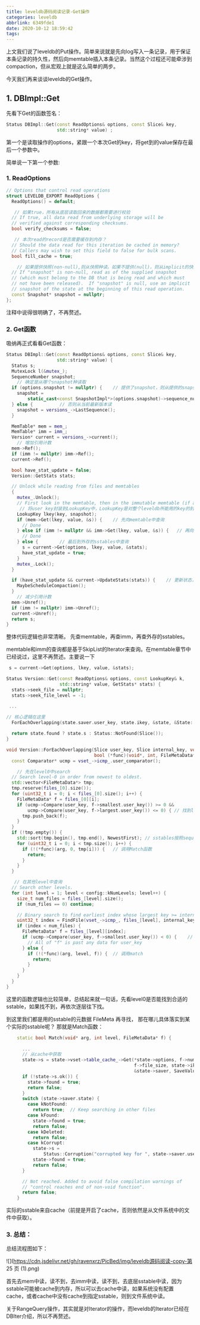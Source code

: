```yaml
---
title: leveldb源码阅读记录-Get操作
categories: leveldb
abbrlink: 6349fde1
date: 2020-10-12 18:59:42
tags:
---
```


上文我们说了leveldb的Put操作。简单来说就是先向log写入一条记录，用于保证本条记录的持久性，然后向memtable插入本条记录。当然这个过程还可能牵涉到compaction，但从宏观上就是这么简单的两步。

今天我们再来谈谈leveldb的Get操作。

<!--more-->

## 1. DBImpl::Get

先看下Get的函数签名：

```c++
Status DBImpl::Get(const ReadOptions& options, const Slice& key,
                   std::string* value) ;
```

第一个是读取操作的options，紧跟一个本次Get的key，将get到的value保存在最后一个参数中。

简单说一下第一个参数:

### 1.  ReadOptions

```c++
// Options that control read operations
struct LEVELDB_EXPORT ReadOptions {
  ReadOptions() = default;

   // 如果true，所有从底层读取回来的数据都需要进行校验
  // If true, all data read from underlying storage will be
  // verified against corresponding checksums.
  bool verify_checksums = false;

   // 本次read的record是否需要缓存到内存？
  // Should the data read for this iteration be cached in memory?
  // Callers may wish to set this field to false for bulk scans.
  bool fill_cache = true;

    // 如果提供快照(non-null),则从快照种读。如果不提供(null)，则从implicit的快照种读
  // If "snapshot" is non-null, read as of the supplied snapshot
  // (which must belong to the DB that is being read and which must
  // not have been released).  If "snapshot" is null, use an implicit
  // snapshot of the state at the beginning of this read operation.
  const Snapshot* snapshot = nullptr;
};
```

注释中说得很明确了，不再赘述。

### 2. Get函数

吸纳再正式看看Get函数：

```c++
Status DBImpl::Get(const ReadOptions& options, const Slice& key,
                   std::string* value) {
  Status s;
  MutexLock l(&mutex_);
  SequenceNumber snapshot;
    // 确定是从哪个snapshot种读取
  if (options.snapshot != nullptr) {	// 提供了snapshot，则从提供的snapshot中读
    snapshot =
        static_cast<const SnapshotImpl*>(options.snapshot)->sequence_number();
  } else {			// 否则从当前最新版本读
    snapshot = versions_->LastSequence();
  }

  MemTable* mem = mem_;
  MemTable* imm = imm_;
  Version* current = versions_->current();
    // 增加引用计数
  mem->Ref();
  if (imm != nullptr) imm->Ref();
  current->Ref();

  bool have_stat_update = false;
  Version::GetStats stats;

  // Unlock while reading from files and memtables
  {
    mutex_.Unlock();
    // First look in the memtable, then in the immutable memtable (if any).
     // 将user key封装到LookupKey中，LookupKey是对整个leveldb所能用的key的封装，可向外提供memtable使用的key，sstable使用的key，user的key
    LookupKey lkey(key, snapshot);
    if (mem->Get(lkey, value, &s)) {	// 先向memtable中查询
      // Done
    } else if (imm != nullptr && imm->Get(lkey, value, &s)) {	// 再向imm查询
      // Done
    } else {		// 最后到外存的sstables中查询
      s = current->Get(options, lkey, value, &stats);
      have_stat_update = true;
    }
    mutex_.Lock();
  }

  if (have_stat_update && current->UpdateStats(stats)) {	// 更新状态，可能会触发基于seek的compaction
    MaybeScheduleCompaction();
  }
    // 减少引用计数
  mem->Unref();
  if (imm != nullptr) imm->Unref();
  current->Unref();
  return s;
}

```

整体代码逻辑也非常清晰。 先查memtable，再查imm，再查外存的sstables。

memtable和imm的查询都是基于SkipList的Iterator来查询。在memtable章节中已经说过，这里不再赘述。主要说一下

```c++
 s = current->Get(options, lkey, value, &stats);
```

```c++
Status Version::Get(const ReadOptions& options, const LookupKey& k,
                    std::string* value, GetStats* stats) {
  stats->seek_file = nullptr;
  stats->seek_file_level = -1;

 ...
     
// 核心逻辑在这里
  ForEachOverlapping(state.saver.user_key, state.ikey, &state, &State::Match);

  return state.found ? state.s : Status::NotFound(Slice());
}

```

```c++
void Version::ForEachOverlapping(Slice user_key, Slice internal_key, void* arg,
                                 bool (*func)(void*, int, FileMetaData*)) {
  const Comparator* ucmp = vset_->icmp_.user_comparator();

    // 先在level0中search
  // Search level-0 in order from newest to oldest.
  std::vector<FileMetaData*> tmp;
  tmp.reserve(files_[0].size());
  for (uint32_t i = 0; i < files_[0].size(); i++) {
    FileMetaData* f = files_[0][i];
    if (ucmp->Compare(user_key, f->smallest.user_key()) >= 0 &&
        ucmp->Compare(user_key, f->largest.user_key()) <= 0) { // 找到level0的sstable，这些sstable的range 都 包含了 user_key.
      tmp.push_back(f);
    }
  }
  if (!tmp.empty()) {
    std::sort(tmp.begin(), tmp.end(), NewestFirst);	// sstables按照sequence number的由大到小排序（因为seq越大，代表数据越新）
    for (uint32_t i = 0; i < tmp.size(); i++) {
      if (!(*func)(arg, 0, tmp[i])) {	// 调用Match函数
        return;
      }
    }
  }

   // 在其他level中查询
  // Search other levels.
  for (int level = 1; level < config::kNumLevels; level++) {
    size_t num_files = files_[level].size();
    if (num_files == 0) continue;

    // Binary search to find earliest index whose largest key >= internal_key.
    uint32_t index = FindFile(vset_->icmp_, files_[level], internal_key);
    if (index < num_files) {
      FileMetaData* f = files_[level][index];
      if (ucmp->Compare(user_key, f->smallest.user_key()) < 0) {	// 本层中的最小key都比 internal key大，说明本层没有合适的sstable
        // All of "f" is past any data for user_key
      } else {
        if (!(*func)(arg, level, f)) {	// 调用match
          return;
        }
      }
    }
  }
}
```

这里的函数逻辑也比较简单，总结起来就一句话，先看level0是否能找到合适的sstable，如果找不到，再依次逐层往下找。

到这里我们都是用的sstable的元数据 FileMeta 再寻找， 那在哪儿具体落实到某个实际的sstable呢？ 那就是Match函数：

```c++
    static bool Match(void* arg, int level, FileMetaData* f) {
   
	  ...
      // 从cache中获取
      state->s = state->vset->table_cache_->Get(*state->options, f->number,
                                                f->file_size, state->ikey,
                                                &state->saver, SaveValue);
      if (!state->s.ok()) {
        state->found = true;
        return false;
      }
      switch (state->saver.state) {
        case kNotFound:
          return true;  // Keep searching in other files
        case kFound:
          state->found = true;
          return false;
        case kDeleted:
          return false;
        case kCorrupt:
          state->s =
              Status::Corruption("corrupted key for ", state->saver.user_key);
          state->found = true;
          return false;
      }

      // Not reached. Added to avoid false compilation warnings of
      // "control reaches end of non-void function".
      return false;
    }
```

实际的sstable来自cache（前提是开启了cache，否则依然是从文件系统中的文件中获取）。

### 3. 总结：

总结流程图如下：

![](https://cdn.jsdelivr.net/gh/ravenxrz/PicBed/img/leveldb源码阅读-copy-第 25 页 (1).png)

首先去mem中读，读不到，去imm中读，读不到，去底层sstable中读，因为sstable可能被cache到内存，所以可以去cache中读，如果系统没有配置cache，或者cache中没有cache到指定sstable，则到文件系统中读。

关于RangeQuery操作，其实就是对Iterator的操作，而leveldb的Iterator已经在DBIter介绍，所以不再赘述。